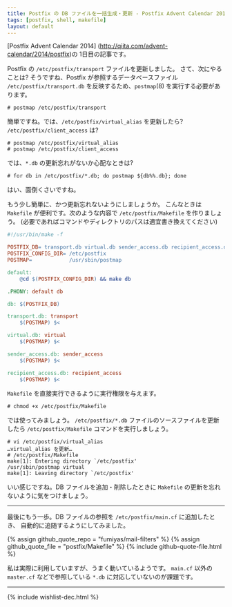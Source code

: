 ```yaml
---
title: Postfix の DB ファイルを一括生成・更新 - Postfix Advent Calendar 2014
tags: [postfix, shell, makefile]
layout: default
---
```


[Postfix Advent Calendar 2014]
(http://qiita.com/advent-calendar/2014/postfix)の 1日目の記事です。

Postfix の `/etc/postfix/transport` ファイルを更新しました。
さて、次にやることは? そうですね、Postfix が参照するデータベースファイル
`/etc/postfix/transport.db` を反映するため、`postmap`(8) を実行する必要があります。

```console
# postmap /etc/postfix/transport
```

簡単ですね。では、`/etc/postfix/virtual_alias` を更新したら?
`/etc/postfix/client_access` は?

```console
# postmap /etc/postfix/virtual_alias
# postmap /etc/postfix/client_access
```

では、`*.db` の更新忘れがないか心配なときは?

```console
# for db in /etc/postfix/*.db; do postmap ${db%%.db}; done
```

はい、面倒くさいですね。

もう少し簡単に、かつ更新忘れないようにしましょうか。
こんなときは `Makefile` が便利です。次のような内容で
`/etc/postfix/Makefile` を作りましょう。
(必要であればコマンドやディレクトリのパスは適宜書き換えてください)

```makefile
#!/usr/bin/make -f

POSTFIX_DB= transport.db virtual.db sender_access.db recipient_access.db
POSTFIX_CONFIG_DIR=	/etc/postfix
POSTMAP=        	/usr/sbin/postmap

default:
	@cd $(POSTFIX_CONFIG_DIR) && make db

.PHONY: default db

db: $(POSTFIX_DB)

transport.db: transport
	$(POSTMAP) $<

virtual.db: virtual
	$(POSTMAP) $<

sender_access.db: sender_access
	$(POSTMAP) $<

recipient_access.db: recipient_access
	$(POSTMAP) $<
```

`Makefile` を直接実行できるように実行権限を与えます。

```console
# chmod +x /etc/postfix/Makefile
```

では使ってみましょう。
`/etc/postfix/*.db` ファイルのソースファイルを更新したら
`/etc/postfix/Makefile` コマンドを実行しましょう。

```console
# vi /etc/postfix/virtual_alias
…virtual_alias を更新…
# /etc/postfix/Makefile
make[1]: Entering directory `/etc/postfix'
/usr/sbin/postmap virtual
make[1]: Leaving directory `/etc/postfix'
```

いい感じですね。DB ファイルを追加・削除したときに `Makefile`
の更新を忘れないように気をつけましょう。

* * *

最後にもう一歩。DB ファイルの参照を `/etc/postfix/main.cf` に追加したとき、
自動的に追随するようにしてみました。

{% assign github_quote_repo = "fumiyas/mail-filters" %}
{% assign github_quote_file = "postfix/Makefile" %}
{% include github-quote-file.html %}

私は実際に利用していますが、うまく動いているようです。
`main.cf` 以外の `master.cf` などで参照している `*.db`
に対応していないのが課題です。

* * *

{% include wishlist-dec.html %}

